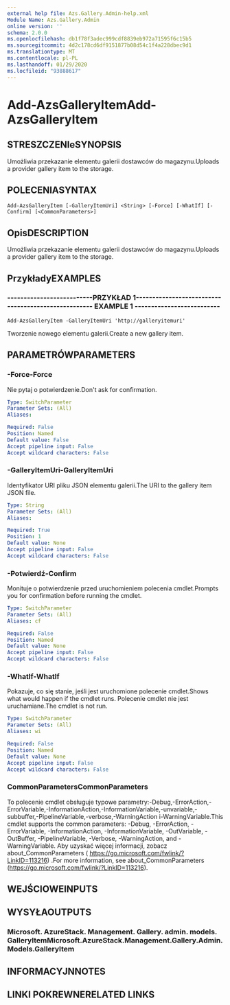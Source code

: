 ```yaml
---
external help file: Azs.Gallery.Admin-help.xml
Module Name: Azs.Gallery.Admin
online version: ''
schema: 2.0.0
ms.openlocfilehash: db1f78f3adec999cdf8839eb972a71595f6c15b5
ms.sourcegitcommit: 4d2c178cd6df9151877b08d54c1f4a228dbec9d1
ms.translationtype: MT
ms.contentlocale: pl-PL
ms.lasthandoff: 01/29/2020
ms.locfileid: "93888617"
---
```

# <span data-ttu-id="a3c3a-101">Add-AzsGalleryItem</span><span class="sxs-lookup"><span data-stu-id="a3c3a-101">Add-AzsGalleryItem</span></span>

## <span data-ttu-id="a3c3a-102">STRESZCZENIe</span><span class="sxs-lookup"><span data-stu-id="a3c3a-102">SYNOPSIS</span></span>
<span data-ttu-id="a3c3a-103">Umożliwia przekazanie elementu galerii dostawców do magazynu.</span><span class="sxs-lookup"><span data-stu-id="a3c3a-103">Uploads a provider gallery item to the storage.</span></span>

## <span data-ttu-id="a3c3a-104">POLECENIA</span><span class="sxs-lookup"><span data-stu-id="a3c3a-104">SYNTAX</span></span>

```
Add-AzsGalleryItem [-GalleryItemUri] <String> [-Force] [-WhatIf] [-Confirm] [<CommonParameters>]
```

## <span data-ttu-id="a3c3a-105">Opis</span><span class="sxs-lookup"><span data-stu-id="a3c3a-105">DESCRIPTION</span></span>
<span data-ttu-id="a3c3a-106">Umożliwia przekazanie elementu galerii dostawców do magazynu.</span><span class="sxs-lookup"><span data-stu-id="a3c3a-106">Uploads a provider gallery item to the storage.</span></span>

## <span data-ttu-id="a3c3a-107">Przykłady</span><span class="sxs-lookup"><span data-stu-id="a3c3a-107">EXAMPLES</span></span>

### <span data-ttu-id="a3c3a-108">--------------------------PRZYKŁAD 1--------------------------</span><span class="sxs-lookup"><span data-stu-id="a3c3a-108">-------------------------- EXAMPLE 1 --------------------------</span></span>
```
Add-AzsGalleryItem -GalleryItemUri 'http://galleryitemuri'
```

<span data-ttu-id="a3c3a-109">Tworzenie nowego elementu galerii.</span><span class="sxs-lookup"><span data-stu-id="a3c3a-109">Create a new gallery item.</span></span>

## <span data-ttu-id="a3c3a-110">PARAMETRÓW</span><span class="sxs-lookup"><span data-stu-id="a3c3a-110">PARAMETERS</span></span>

### <span data-ttu-id="a3c3a-111">-Force</span><span class="sxs-lookup"><span data-stu-id="a3c3a-111">-Force</span></span>
<span data-ttu-id="a3c3a-112">Nie pytaj o potwierdzenie.</span><span class="sxs-lookup"><span data-stu-id="a3c3a-112">Don't ask for confirmation.</span></span>

```yaml
Type: SwitchParameter
Parameter Sets: (All)
Aliases: 

Required: False
Position: Named
Default value: False
Accept pipeline input: False
Accept wildcard characters: False
```

### <span data-ttu-id="a3c3a-113">-GalleryItemUri</span><span class="sxs-lookup"><span data-stu-id="a3c3a-113">-GalleryItemUri</span></span>
<span data-ttu-id="a3c3a-114">Identyfikator URI pliku JSON elementu galerii.</span><span class="sxs-lookup"><span data-stu-id="a3c3a-114">The URI to the gallery item JSON file.</span></span>

```yaml
Type: String
Parameter Sets: (All)
Aliases: 

Required: True
Position: 1
Default value: None
Accept pipeline input: False
Accept wildcard characters: False
```

### <span data-ttu-id="a3c3a-115">-Potwierdź</span><span class="sxs-lookup"><span data-stu-id="a3c3a-115">-Confirm</span></span>
<span data-ttu-id="a3c3a-116">Monituje o potwierdzenie przed uruchomieniem polecenia cmdlet.</span><span class="sxs-lookup"><span data-stu-id="a3c3a-116">Prompts you for confirmation before running the cmdlet.</span></span>

```yaml
Type: SwitchParameter
Parameter Sets: (All)
Aliases: cf

Required: False
Position: Named
Default value: None
Accept pipeline input: False
Accept wildcard characters: False
```

### <span data-ttu-id="a3c3a-117">-WhatIf</span><span class="sxs-lookup"><span data-stu-id="a3c3a-117">-WhatIf</span></span>
<span data-ttu-id="a3c3a-118">Pokazuje, co się stanie, jeśli jest uruchomione polecenie cmdlet.</span><span class="sxs-lookup"><span data-stu-id="a3c3a-118">Shows what would happen if the cmdlet runs.</span></span>
<span data-ttu-id="a3c3a-119">Polecenie cmdlet nie jest uruchamiane.</span><span class="sxs-lookup"><span data-stu-id="a3c3a-119">The cmdlet is not run.</span></span>

```yaml
Type: SwitchParameter
Parameter Sets: (All)
Aliases: wi

Required: False
Position: Named
Default value: None
Accept pipeline input: False
Accept wildcard characters: False
```

### <span data-ttu-id="a3c3a-120">CommonParameters</span><span class="sxs-lookup"><span data-stu-id="a3c3a-120">CommonParameters</span></span>
<span data-ttu-id="a3c3a-121">To polecenie cmdlet obsługuje typowe parametry:-Debug,-ErrorAction,-ErrorVariable,-InformationAction,-InformationVariable,-unvariable,-subbuffer,-PipelineVariable,-verbose,-WarningAction i-WarningVariable.</span><span class="sxs-lookup"><span data-stu-id="a3c3a-121">This cmdlet supports the common parameters: -Debug, -ErrorAction, -ErrorVariable, -InformationAction, -InformationVariable, -OutVariable, -OutBuffer, -PipelineVariable, -Verbose, -WarningAction, and -WarningVariable.</span></span> <span data-ttu-id="a3c3a-122">Aby uzyskać więcej informacji, zobacz about_CommonParameters ( https://go.microsoft.com/fwlink/?LinkID=113216) .</span><span class="sxs-lookup"><span data-stu-id="a3c3a-122">For more information, see about_CommonParameters (https://go.microsoft.com/fwlink/?LinkID=113216).</span></span>

## <span data-ttu-id="a3c3a-123">WEJŚCIOWE</span><span class="sxs-lookup"><span data-stu-id="a3c3a-123">INPUTS</span></span>

## <span data-ttu-id="a3c3a-124">WYSYŁA</span><span class="sxs-lookup"><span data-stu-id="a3c3a-124">OUTPUTS</span></span>

### <span data-ttu-id="a3c3a-125">Microsoft. AzureStack. Management. Gallery. admin. models. GalleryItem</span><span class="sxs-lookup"><span data-stu-id="a3c3a-125">Microsoft.AzureStack.Management.Gallery.Admin.Models.GalleryItem</span></span>

## <span data-ttu-id="a3c3a-126">INFORMACYJN</span><span class="sxs-lookup"><span data-stu-id="a3c3a-126">NOTES</span></span>

## <span data-ttu-id="a3c3a-127">LINKI POKREWNE</span><span class="sxs-lookup"><span data-stu-id="a3c3a-127">RELATED LINKS</span></span>

